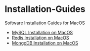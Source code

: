 # Installation-Guides
Software Installation Guides for MacOS

- [MySQL Installation on MacOS](https://github.com/KKhosla7/Installation-Guides/blob/master/MySQL.md)
- [Redis Installation on MacOS](https://github.com/KKhosla7/Installation-Guides/blob/master/Redis.md)
- [MongoDB Installation on MacOS](https://github.com/KKhosla7/Installation-Guides/blob/master/MongoDB.md)
